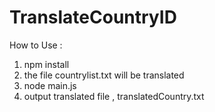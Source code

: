# TranslateCountryID

How to Use : 

1. npm install
2. the file countrylist.txt will be translated
3. node main.js 
4. output translated file , translatedCountry.txt 
